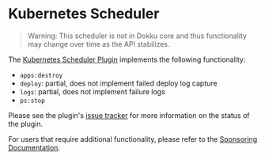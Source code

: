 # Kubernetes Scheduler

> Warning: This scheduler is not in Dokku core and thus functionality may change over time as the API stabilizes.

The [Kubernetes Scheduler Plugin](https://github.com/dokku/dokku-scheduler-kubernetes) implements the following functionality:

- `apps:destroy`
- `deploy`: partial, does not implement failed deploy log capture
- `logs`: partial, does not implement failure logs
- `ps:stop`

Please see the plugin's [issue tracker](https://github.com/dokku/dokku-scheduler-kubernetes/issues) for more information on the status of the plugin.

For users that require additional functionality, please refer to the [Sponsoring Documentation](https://github.com/dokku/.github/blob/master/SPONSORING.md).
